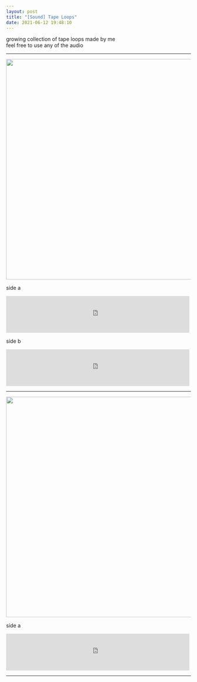 ```yaml
---
layout: post
title: "[Sound] Tape Loops"
date: 2021-06-12 19:48:10
---
```


growing collection of tape loops made by me\
feel free to use any of the audio 

---

<!-- change view to preview in link -->
<!-- set permissions to anyone with link can view -->

<img src="https://i.imgur.com/IEy6nU6.jpg" width="600">

side a
<iframe
   style="background: #FFFFFF;"
   allowTransparency="true"
   frameborder="0"
   width="500"
   height="100"
   src="https://drive.google.com/file/d/1Kef4oCNRoLw15Orp19bUumIMh_AEy2FQ/preview?usp=sharing">
</iframe>

side b
<iframe
   style="background: #FFFFFF;"
   allowTransparency="true"
   frameborder="0"
   width="500"
   height="100"
   src="https://drive.google.com/file/d/1X5iPh2AM5bWyzdAwOpZoZk8yMBBd2MyS/preview?usp=sharing">
</iframe>

---

<img src="https://i.imgur.com/Tf9cEPs.jpg" width="600">

side a
<iframe
   style="background: #FFFFFF;"
   allowTransparency="true"
   frameborder="0"
   width="500"
   height="100"
   src="https://drive.google.com/file/d/1FI87D5ps9wzX9JvQ7Adr6yrMzgIUl11H/preview?usp=sharing">
</iframe>

---
